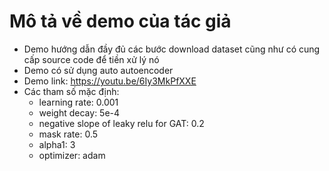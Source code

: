 # Mô tả về demo của tác giả

<!-- Bài báo sử dụng học biểu diễn đồ thị để mô hình hóa các hoạt động bình thường trong hệ thống. Sau đó dùng model để phát hiện các hoạt động bất thường. -->
- Demo hướng dẫn đầy đủ các bước download dataset cũng như có cung cấp source code để tiền xử lý nó
- Demo có sử dụng auto autoencoder
- Demo link: https://youtu.be/6Iy3MkPfXXE
- Các tham số mặc định:
  - learning rate: 0.001
  - weight decay: 5e-4
  - negative slope of leaky relu for GAT: 0.2
  - mask rate: 0.5
  - alpha1: 3
  - optimizer: adam



